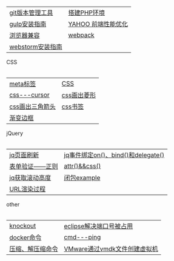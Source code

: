 <table>
  <tr>
    <td><a href="https://github.com/Narutocc/text-share/issues/1">git版本管理工具</a></td>
    <td><a href="https://github.com/Narutocc/text-share/issues/3">搭建PHP环境</a></td>
   </tr>
   <tr>
    <td><a href="https://github.com/Narutocc/text-share/issues/4">gulp安装指南</a></td>
     <td><a href="https://github.com/Narutocc/text-share/issues/5">YAHOO 前端性能优化</a></td>
   </tr>
   <tr>
    <td><a href="https://github.com/Narutocc/text-share/issues/6">浏览器兼容</a></td>
    <td><a href="https://github.com/Narutocc/text-share/issues/8">webpack</a></td>
   </tr>
   <tr>
    <td><a href="https://github.com/Narutocc/text-share/issues/25">webstorm安装指南</a></td>
   </tr>
</table>
<div>CSS</div>
<table>
  <tr>
    <td><a href="https://github.com/Narutocc/text-share/issues/9">meta标签</a></td>
    <td><a href="https://github.com/Narutocc/text-share/issues/10">CSS</a></td>
  </tr>
  <tr>
    <td><a href="https://github.com/Narutocc/text-share/issues/15">css---cursor</a></td>
    <td><a href="https://github.com/Narutocc/text-share/issues/20">css画出菱形</a></td>
  </tr>
  <tr>
    <td><a href="https://github.com/Narutocc/text-share/issues/21">css画出三角箭头</a></td>
    <td><a href="https://github.com/Narutocc/text-share/issues/27">css书签</a></td>
  </tr>
  <tr>
    <td><a href="https://github.com/Narutocc/text-share/issues/30">渐变边框</a></td>
  </tr>
</table>
<div>jQuery</div>
<table>
  <tr>
    <td><a href="https://github.com/Narutocc/text-share/issues/12">jq页面刷新</a></td>
    <td><a href="https://github.com/Narutocc/text-share/issues/13">jq事件绑定on()、bind()和delegate()</a></td>
  </tr>
  <tr>
    <td><a href="https://github.com/Narutocc/text-share/issues/17">表单验证——正则</a></td>
    <td><a href="https://github.com/Narutocc/text-share/issues/18">attr()&&css()</a></td>
  </tr>
  <tr>
    <td><a href="https://github.com/Narutocc/text-share/issues/19">jq获取滚动高度</a></td>
    <td><a href="https://github.com/Narutocc/text-share/issues/28">闭包example</a></td>
  </tr>
  <tr>
    <td><a href="https://github.com/Narutocc/text-share/issues/29">URL渲染过程</a></td>
  </tr>
</table>
<div>other</div>
<table>
  <tr>
    <td><a href="https://github.com/Narutocc/text-share/issues/14">knockout</a></td>
    <td><a href="https://github.com/Narutocc/text-share/issues/16">eclipse解决端口号被占用</a></td>
  </tr>
  <tr>
    <td><a href="https://github.com/Narutocc/text-share/issues/22">docker命令</a></td>
    <td><a href="https://github.com/Narutocc/text-share/issues/23">cmd---ping</a></td>
 </tr>
 <tr>
    <td><a href="https://github.com/Narutocc/text-share/issues/24">压缩、解压缩命令</a></td>
    <td><a href="https://github.com/Narutocc/text-share/issues/26">VMware通过vmdk文件创建虚拟机</a></td>
 </tr>
</table>
